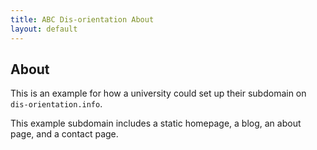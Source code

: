 ```yaml
---
title: ABC Dis-orientation About
layout: default
---
```


## About

This is an example for how a university could set up their subdomain on `dis-orientation.info`.

This example subdomain includes a static homepage, a blog, an about page, and a contact page.